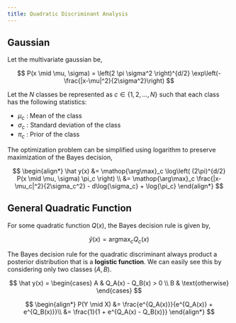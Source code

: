 ```yaml
---
title: Quadratic Discriminant Analysis
---
```




## Gaussian

Let the multivariate gaussian be,

$$
P(x \mid \mu, \sigma) = \left(2 \pi \sigma^2 \right)^{d/2} \exp\left(-\frac{|x-\mu|^2}{2\sigma^2}\right)
$$

Let the $N$ classes be represented as $c \in \{1,2,\ldots,N\}​$ such that each class has the following statistics:

* $\mu_c$ : Mean of the class
* $\sigma_c$ : Standard deviation of the class
* $\pi_c$ : Prior of the class

The optimization problem can be simplified using logarithm to preserve maximization of the Bayes decision,

$$
\begin{align*}
    \hat y(x) &= \mathop{\arg\max}_c \log\left( (2\pi)^{d/2} P(x \mid \mu, \sigma) \pi_c \right) \\
    &= \mathop{\arg\max}_c \frac{|x-\mu_c|^2}{2\sigma_c^2} - d\log{\sigma_c} + \log{\pi_c}
\end{align*}
$$

## General Quadratic Function

For some quadratic function $Q(x)$, the Bayes decision rule is given by,

$$
\hat y(x) = \mathop{\arg\max}_c Q_c(x)
$$

The Bayes decision rule for the quadratic discriminant always product a posterior distribution that is a **logistic function**. We can easily see this by considering only two classes $(A,B)$.

$$
\hat y(x) = \begin{cases}
A & Q_A(x) - Q_B(x) > 0 \\
B & \text{otherwise}
\end{cases}
$$

$$
\begin{align*}
    P(Y \mid X) &= \frac{e^{Q_A(x)}}{e^{Q_A(x)} + e^{Q_B(x)}}\\
    &= \frac{1}{1 + e^{Q_A(x) - Q_B(x)}}
\end{align*}
$$
